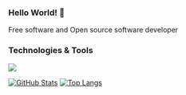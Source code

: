 ### Hello World! 👋

Free software and Open source software developer

### Technologies & Tools
![](https://img.shields.io/badge/ubuntu-developer-orange?style=flat&logo=Ubuntu&logoColor=white&color=E95420)

[![GitHub Stats](https://github-readme-stats.vercel.app/api?username=3v1n0&line_height=31.5&theme=blue-green&show_icons=true&count_private=true&include_all_commits=true&hide=contribs,stars)](https://github.com/3v1n0)
[![Top Langs](https://github-readme-stats.vercel.app/api/top-langs/?username=3v1n0&layout=compact&theme=blue-green)](https://github.com/3v1n0)
